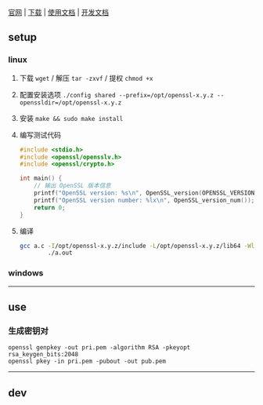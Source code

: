 [官网](https://www.openssl.org/) | [下载](https://www.openssl.org/source/) | [使用文档](https://www.feistyduck.com/library/openssl-cookbook/online/) | [开发文档](https://www.openssl.org/docs/man3.0/man7/)


## setup

### linux

1. 下载 `wget` / 解压 `tar -zxvf` / 提权 `chmod +x`

2. 配置安装选项 `./config shared --prefix=/opt/openssl-x.y.z --openssldir=/opt/openssl-x.y.z`

3. 安装 `make && sudo make install`

4. 编写测试代码
    ```c
    #include <stdio.h>
    #include <openssl/opensslv.h>
    #include <openssl/crypto.h>

    int main() {
        // 输出 OpenSSL 版本信息
        printf("OpenSSL version: %s\n", OpenSSL_version(OPENSSL_VERSION));
        printf("OpenSSL version number: %lx\n", OpenSSL_version_num());
        return 0;
    }
    ```

5. 编译
    ```bash
    gcc a.c -I/opt/openssl-x.y.z/include -L/opt/openssl-x.y.z/lib64 -Wl,-rpath=/opt/openssl-x.y.z/lib64 -lssl -lcrypto
            ./a.out
    ```


### windows

---

## use

### 生成密钥对

```shell
openssl genpkey -out pri.pem -algorithm RSA -pkeyopt rsa_keygen_bits:2048
openssl pkey -in pri.pem -pubout -out pub.pem
```

---

## dev

